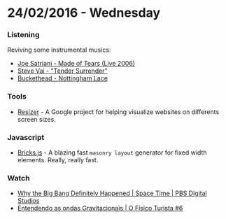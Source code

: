 # 24/02/2016 - Wednesday

### Listening

Reviving some instrumental musics:

- [Joe Satriani - Made of Tears (Live 2006)](https://www.youtube.com/watch?v=oAalYg53V30)
- [Steve Vai - "Tender Surrender"](https://www.youtube.com/watch?v=Yw74sDWPH7U)
- [Buckethead - Nottingham Lace](https://www.youtube.com/watch?v=vYxrdrzmuUw)

### Tools

- [Resizer](http://design.google.com/resizer/) - A Google project for helping visualize websites on differents screen sizes.

### Javascript

- [Bricks.js](http://callmecavs.com/bricks.js/) - A blazing fast `masonry layout` generator for fixed width elements. Really, really fast.

### Watch

- [Why the Big Bang Definitely Happened | Space Time | PBS Digital Studios](https://www.youtube.com/watch?v=aPStj2ZuXug)
- [Entendendo as ondas Gravitacionais | O Físico Turista #6](https://www.youtube.com/watch?v=-M3xs_WSmvI)
